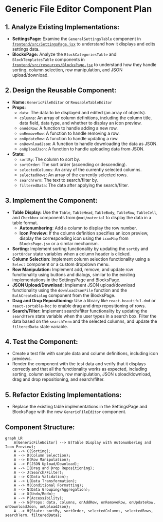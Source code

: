 # Generic File Editor Component Plan

## 1. Analyze Existing Implementations:

*   **SettingsPage:** Examine the `GeneralSettingsTable` component in [`frontend/src/SettingsPage.jsx`](frontend/src/SettingsPage.jsx) to understand how it displays and edits settings data.
*   **BlocksPage:** Analyze the `BlockCategoriesTable` and `BlockTemplatesTable` components in [`frontend/src/resources/BlocksPage.jsx`](frontend/src/resources/BlocksPage.jsx) to understand how they handle sorting, column selection, row manipulation, and JSON upload/download.

## 2. Design the Reusable Component:

*   **Name:** `GenericFileEditor` or `ReusableTableEditor`
*   **Props:**
    *   `data`: The data to be displayed and edited (an array of objects).
    *   `columns`: An array of column definitions, including the column title, data field, data type, and whether to display an icon preview.
    *   `onAddRow`: A function to handle adding a new row.
    *   `onRemoveRow`: A function to handle removing a row.
    *   `onUpdateRow`: A function to handle updating a row.
    *   `onDownloadJson`: A function to handle downloading the data as JSON.
    *   `onUploadJson`: A function to handle uploading data from JSON.
*   **State:**
    *   `sortBy`: The column to sort by.
    *   `sortOrder`: The sort order (ascending or descending).
    *   `selectedColumns`: An array of the currently selected columns.
    *   `selectedRows`: An array of the currently selected rows.
    *   `searchTerm`: The text to search/filter by.
    *   `filteredData`: The data after applying the search/filter.

## 3. Implement the Component:

*   **Table Display:** Use the `Table`, `TableHead`, `TableBody`, `TableRow`, `TableCell`, and `Checkbox` components from `@mui/material` to display the data in a table format.
    *   **Autonumbering:** Add a column to display the row number.
    *   **Icon Preview:** If the column definition specifies an icon preview, display the corresponding icon using the `iconMap` from `BlocksPage.jsx` or a similar mechanism.
*   **Sorting:** Implement sorting functionality by updating the `sortBy` and `sortOrder` state variables when a column header is clicked.
*   **Column Selection:** Implement column selection functionality using a `Select` component or a custom dropdown menu.
*   **Row Manipulation:** Implement add, remove, and update row functionality using buttons and dialogs, similar to the existing implementations in the SettingsPage and BlocksPage.
*   **JSON Upload/Download:** Implement JSON upload/download functionality using the `downloadJsonFile` function and the `BulkCreateDialog` component from the BlocksPage.
*   **Drag and Drop Repositioning:** Use a library like `react-beautiful-dnd` or `react-sortable-hoc` to enable drag and drop repositioning of rows.
*   **Search/Filter:** Implement search/filter functionality by updating the `searchTerm` state variable when the user types in a search box. Filter the data based on the `searchTerm` and the selected columns, and update the `filteredData` state variable.

## 4. Test the Component:

*   Create a test file with sample data and column definitions, including icon previews.
*   Render the component with the test data and verify that it displays correctly and that all the functionality works as expected, including sorting, column selection, row manipulation, JSON upload/download, drag and drop repositioning, and search/filter.

## 5. Refactor Existing Implementations:

*   Replace the existing table implementations in the SettingsPage and BlocksPage with the new `GenericFileEditor` component.

## Component Structure:

```mermaid
graph LR
    A[GenericFileEditor] --> B(Table Display with Autonumbering and Icon Preview);
    A --> C(Sorting);
    A --> D(Column Selection);
    A --> E(Row Manipulation);
    A --> F(JSON Upload/Download);
    A --> I(Drag and Drop Repositioning);
    A --> J(Search/Filter);
    A --> K(Data Validation);
    A --> L(Data Transformation);
    A --> M(Conditional Formatting);
    A --> N(Data Grouping/Aggregation);
    A --> O(Undo/Redo);
    A --> P(Accessibility);
    A --> G{Props: data, columns, onAddRow, onRemoveRow, onUpdateRow, onDownloadJson, onUploadJson};
    A --> H{State: sortBy, sortOrder, selectedColumns, selectedRows, searchTerm, filteredData};